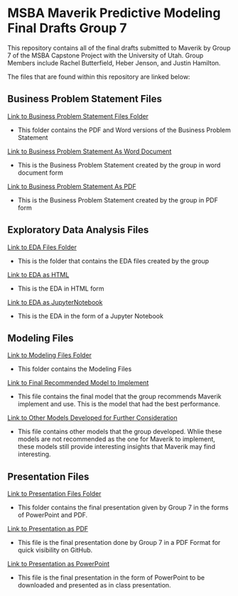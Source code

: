 # MSBA Maverik Predictive Modeling Final Drafts Group 7
This repository contains all of the final drafts submitted to Maverik by Group 7 of the MSBA Capstone Project with the University of Utah. Group Members include Rachel Butterfield, Heber Jenson, and Justin Hamilton.


The files that are found within this repository are linked below:

## Business Problem Statement Files

[Link to Business Problem Statement Files Folder](https://github.com/justinhamilton125/MSBA-Maverik-Predictive-Modeling-Final-Drafts-Group-7/tree/main/Business%20Problem%20Statement%20Files)

- This folder contains the PDF and Word versions of the Business Problem Statement

[Link to Business Problem Statement As Word Document](https://github.com/justinhamilton125/MSBA-Maverik-Predictive-Modeling-Final-Drafts-Group-7/blob/main/Business%20Problem%20Statement%20Files/IS%206813%20Maverick%20Business%20Problem%20Statement.docx)

- This is the Business Problem Statement created by the group in word document form

[Link to Business Problem Statement As PDF](https://github.com/justinhamilton125/MSBA-Maverik-Predictive-Modeling-Final-Drafts-Group-7/blob/main/Business%20Problem%20Statement%20Files/IS%206813%20Maverick%20Business%20Problem%20Statement.pdf)
- This is the Business Problem Statement created by the group in PDF form


## Exploratory Data Analysis Files

[Link to EDA Files Folder](https://github.com/justinhamilton125/MSBA-Maverik-Predictive-Modeling-Final-Drafts-Group-7/tree/main/EDA%20Files)

- This is the folder that contains the EDA files created by the group

[Link to EDA as HTML](https://github.com/justinhamilton125/MSBA-Maverik-Predictive-Modeling-Final-Drafts-Group-7/blob/main/EDA%20Files/Group%207%20EDA%20Final%20Draft.html)

- This is the EDA in HTML form

[Link to EDA as JupyterNotebook](https://github.com/justinhamilton125/MSBA-Maverik-Predictive-Modeling-Final-Drafts-Group-7/blob/main/EDA%20Files/Group%207%20EDA%20Final%20Draft.ipynb)

- This is the EDA in the form of a Jupyter Notebook


## Modeling Files

[Link to Modeling Files Folder](https://github.com/justinhamilton125/MSBA-Maverik-Predictive-Modeling-Final-Drafts-Group-7/tree/main/Modeling%20Files)

- This folder contains the Modeling Files

[Link to Final Recommended Model to Implement](https://github.com/justinhamilton125/MSBA-Maverik-Predictive-Modeling-Final-Drafts-Group-7/blob/main/Modeling%20Files/Capstone%20Maverik%20Modeling%20Final%20Group%207.ipynb)

- This file contains the final model that the group recommends Maverik implement and use. This is the model that had the best performance.

[Link to Other Models Developed for Further Consideration](https://github.com/justinhamilton125/MSBA-Maverik-Predictive-Modeling-Final-Drafts-Group-7/blob/main/Modeling%20Files/Capstone%20Modeling%20Assignment%20Group%207%20(2).ipynb)

- This file contains other models that the group developed. Whlie these models are not recommended as the one for Maverik to implement, these models still provide interesting insights that Maverik may find interesting. 



## Presentation Files


[Link to Presentation Files Folder](https://github.com/justinhamilton125/MSBA-Maverik-Predictive-Modeling-Final-Drafts-Group-7/tree/main/Presentation)

- This folder contains the final presentation given by Group 7 in the forms of PowerPoint and PDF.

[Link to Presentation as PDF](https://github.com/justinhamilton125/MSBA-Maverik-Predictive-Modeling-Final-Drafts-Group-7/blob/main/Presentation/IS%20MSBA%206813%20Maverik%20Presentation%20Final%20Draft.pdf)

- This file is the final presentation done by Group 7 in a PDF Format for quick visibility on GitHub.

[Link to Presentation as PowerPoint](https://github.com/justinhamilton125/MSBA-Maverik-Predictive-Modeling-Final-Drafts-Group-7/blob/main/Presentation/IS%20MSBA%206813%20Maverik%20Presentation%20Final%20Draft.pptx)

- This file is the final presentation in the form of PowerPoint to be downloaded and presented as in class presentation.
